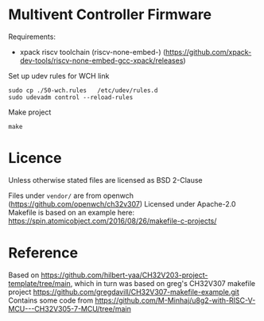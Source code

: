 # Multivent Controller Firmware

Requirements:
 - xpack riscv toolchain (riscv-none-embed-) (https://github.com/xpack-dev-tools/riscv-none-embed-gcc-xpack/releases)

Set up udev rules for WCH link
```
sudo cp ./50-wch.rules   /etc/udev/rules.d  
sudo udevadm control --reload-rules
```

Make project
```
make
```


# Licence

Unless otherwise stated files are licensed as BSD 2-Clause

Files under `vendor/` are from openwch (https://github.com/openwch/ch32v307) Licensed under Apache-2.0
Makefile is based on an example here: https://spin.atomicobject.com/2016/08/26/makefile-c-projects/

# Reference
Based on https://github.com/hilbert-yaa/CH32V203-project-template/tree/main,
which in turn was based on greg's CH32V307 makefile project
https://github.com/gregdavill/CH32V307-makefile-example.git
Contains some code from https://github.com/M-Minhaj/u8g2-with-RISC-V-MCU---CH32V305-7-MCU/tree/main
